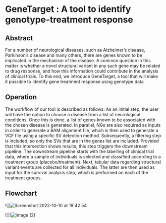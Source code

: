 # GeneTarget : A tool to identify genotype-treatment response


##  Abstract
For a number of neurological diseases, such as Alzheimer’s disease, Parkinson’s disease and many others, there are genes known to be implicated in the mechanism of the disease. A common question in this matter is whether a novel structural variant in any such gene may be related to drug response, and how this information could contribute in the analysis of clinical trials. To this end, we introduce GeneTarget, a tool that will make it possible to identify gene treatment response using genotype data


##  Operation
The workflow of our tool is described as follows:
As an initial step, the user will have the option to choose a disease from a list of neurological conditions. Once this is done, a list of genes known to be associated with the chosen disease is generated. In parallel,  NGs are also required as inputs in order to generate a BAM alignment file, which is then used to generate a VCF file using a specific SV detection method. Subsequently, a filtering step is included, so only the SVs that are in the genes list are included. Provided that this intersection shows results, this step triggers the downstream pipeline.
The downstream pipeline starts with the labelling of clinical trial data, where a sample of individuals is selected and classified according to a treatment group (placebo/treatment). Next, tabular data regarding structural variant events are collected for all individuals. The latter are then used as input for the survival analysis step, which is performed on each of the treatment groups. 

##  Flowchart

![]![Screenshot 2022-10-10 at 18 42 54](https://user-images.githubusercontent.com/41301333/194926460-94f62ffd-71e3-48e5-a764-b28f57c69fac.png)

![]!![image (2)](https://user-images.githubusercontent.com/41301333/194929191-437bfa99-9a31-4b63-be02-4a4a874ceb29.png)
